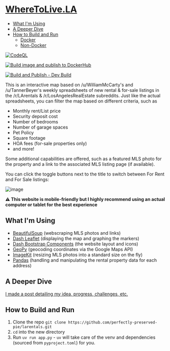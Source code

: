 # [WhereToLive.LA](https://wheretolive.la)
- [What I'm Using](#what-im-using)
- [A Deeper Dive](#a-deeper-dive)
- [How to Build and Run](#how-to-build-and-run)
  - [Docker](#docker)
  - [Non-Docker](#non-docker)
 
[![CodeQL](https://github.com/perfectly-preserved-pie/larentals/actions/workflows/codeql-analysis.yml/badge.svg)](https://github.com/perfectly-preserved-pie/larentals/actions/workflows/codeql-analysis.yml)

[![Build image and publish to DockerHub](https://github.com/perfectly-preserved-pie/larentals/actions/workflows/docker-image.yml/badge.svg)](https://github.com/perfectly-preserved-pie/larentals/actions/workflows/docker-image.yml)

[![Build and Publish - Dev Build](https://github.com/perfectly-preserved-pie/larentals/actions/workflows/docker-image-dev.yml/badge.svg?branch=dev)](https://github.com/perfectly-preserved-pie/larentals/actions/workflows/docker-image-dev.yml)

This is an interactive map based on /u/WilliamMcCarty's and /u/TannerBeyer's weekly spreadsheets of new rental & for-sale listings in the /r/LArentals & /r/LosAngelesRealEstate subreddits. Just like the actual spreadsheets, you can filter the map based on different criteria, such as
* Monthly rent/List price
* Security deposit cost
* Number of bedrooms
* Number of garage spaces
* Pet Policy
* Square footage
* HOA fees (for-sale properties only)
* and more!

Some additional capabilities are offered, such as a featured MLS photo for the property and a link to the associated MLS listing page (if available).

You can click the toggle buttons next to the title to switch between For Rent and For Sale listings:

![image](https://github.com/user-attachments/assets/0d58d43a-0722-4bd2-9914-786b0f5e0dcf)




**⚠ This website is mobile-friendly but I highly recommend using an actual computer or tablet for the best experience**

## What I'm Using
* [BeautifulSoup](https://www.crummy.com/software/BeautifulSoup/bs4/doc/) (webscraping MLS photos and links)
*    [Dash Leaflet](https://dash-leaflet.herokuapp.com/) (displaying the map and graphing the markers)
*    [Dash Bootstrap Components](https://dash-bootstrap-components.opensource.faculty.ai/) (the website layout and icons)
*    [GeoPy](https://geopy.readthedocs.io/en/stable/) (geocoding coordinates via the Google Maps API)
*    [ImageKit](https://github.com/imagekit-developer/imagekit-python) (resizing MLS photos into a standard size on the fly)
*    [Pandas](https://pandas.pydata.org/) (handling and manipulating the rental property data for each address)

## A Deeper Dive
[I made a post detailing my idea, progress, challenges, etc.](https://automateordie.io/blog/2023/08/26/wheretolivela/)

## How to Build and Run
1. Clone the repo `git clone https://github.com/perfectly-preserved-pie/larentals.git`
2. `cd` into the new directory
3. Run `uv run app.py` - `uv` will take care of the venv and dependencies (sourced from `pyproject.toml`) for you.
